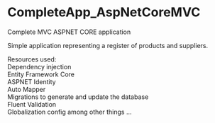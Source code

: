 # CompleteApp_AspNetCoreMVC

Complete MVC ASPNET CORE application

Simple application representing a register of products and suppliers.

Resources used:</br>
Dependency injection</br>
Entity Framework Core</br>
ASPNET Identity</br>
Auto Mapper</br>
Migrations to generate and update the database</br>
Fluent Validation</br>
Globalization config among other things ...
